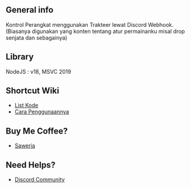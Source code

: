 ## General info
Kontrol Perangkat menggunakan Trakteer lewat Discord Webhook. (Biasanya digunakan yang konten tentang atur permainanku misal drop senjata dan sebagainya)

## Library
NodeJS : v18, MSVC 2019

## Shortcut Wiki
* [List Kode](https://github.com/iFika/saweria-controller/wiki/Kode-Script-Donasi) 
* [Cara Penggunaannya](https://youtu.be/6jJGe0pAhGo) 

## Buy Me Coffee?
* [Saweria](https://saweria.co/fikasm)

## Need Helps?
* [Discord Community](https://discord.gg/KnwvUCDPkf)
